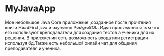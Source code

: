 # MyJavaApp

Мое небольшое Java Core приложение ,созданное после прочтения книги HeadFirst java и изучения PostgreSQL. Идея приложения в 
том что его используют преподаватели для создания тестов а ученики для их решения. В приложении есть возможность входа или регистрации 
используя бд.Также есть небольшой онлайн чат для общения преподавателя и ученика.
